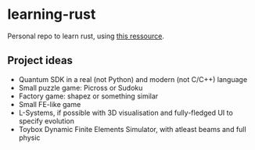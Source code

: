 # learning-rust
Personal repo to learn rust, using [this ressource](https://rust-book.cs.brown.edu/ch01-01-installation.html).

## Project ideas

- Quantum SDK in a real (not Python) and modern (not C/C++) language
- Small puzzle game: Picross or Sudoku
- Factory game: shapez or something similar
- Small FE-like game
- L-Systems, if possible with 3D visualisation and fully-fledged UI to specify evolution
- Toybox Dynamic Finite Elements Simulator, with atleast beams and full physic
